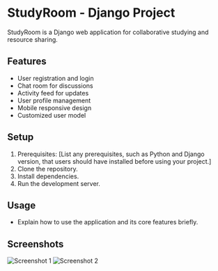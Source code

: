 # StudyRoom - Django Project

StudyRoom is a Django web application for collaborative studying and resource sharing.

## Features

- User registration and login
- Chat room for discussions
- Activity feed for updates
- User profile management
- Mobile responsive design
- Customized user model



## Setup

1. Prerequisites: [List any prerequisites, such as Python and Django version, that users should have installed before using your project.]
2. Clone the repository.
3. Install dependencies.
4. Run the development server.

## Usage

- Explain how to use the application and its core features briefly.

## Screenshots

![Screenshot 1](screenshot1.png)
![Screenshot 2](screenshot2.png)
